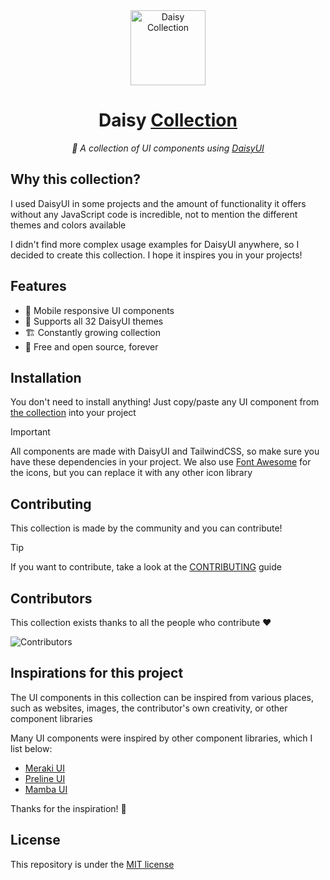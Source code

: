 <div align="center">

<img alt="Daisy Collection" width="120" src="https://github.com/willpinha/daisy-collection/assets/86596621/ee38de70-3564-4c55-af1f-e5f0d7c9092e" />

# Daisy [Collection](https://collection.willpinha.link)

*🌸 A collection of UI components using [DaisyUI](https://github.com/saadeghi/daisyui)*

</div>

## Why this collection?

I used DaisyUI in some projects and the amount of functionality it offers without any JavaScript code is incredible, not to mention the different themes and
colors available

I didn't find more complex usage examples for DaisyUI anywhere, so I decided to create this collection. I hope it inspires you in your projects!

## Features

- 📱 Mobile responsive UI components
- 🎨 Supports all 32 DaisyUI themes
- 🏗️ Constantly growing collection
- 📖 Free and open source, forever

## Installation

You don't need to install anything! Just copy/paste any UI component from [the collection](https://collection.willpinha.link) into your project

> [!IMPORTANT]
> All components are made with DaisyUI and TailwindCSS, so make sure you have these dependencies in your 
> project. We also use [Font Awesome](https://fontawesome.com) for the icons, but you can replace it 
> with any other icon library

## Contributing

This collection is made by the community and you can contribute!

> [!TIP] 
> If you want to contribute, take a look at the [CONTRIBUTING](CONTRIBUTING.md) guide

## Contributors

This collection exists thanks to all the people who contribute ❤️

![Contributors](https://contrib.rocks/image?repo=willpinha/daisy-collection)

## Inspirations for this project

The UI components in this collection can be inspired from various places, such as websites, images, the contributor's own creativity, or other
component libraries

Many UI components were inspired by other component libraries, which I list below:

- [Meraki UI](https://merakiui.com/)
- [Preline UI](https://preline.co/)
- [Mamba UI](https://mambaui.com/)

Thanks for the inspiration! 🚀

## License

This repository is under the [MIT license](LICENSE)
